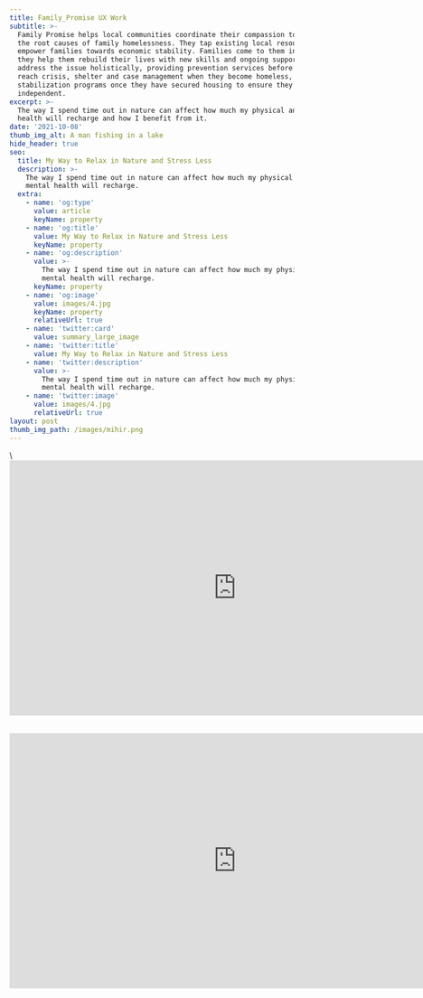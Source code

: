 ```yaml
---
title: Family_Promise UX Work
subtitle: >-
  Family Promise helps local communities coordinate their compassion to address
  the root causes of family homelessness. They tap existing local resources to
  empower families towards economic stability. Families come to them in crisis;
  they help them rebuild their lives with new skills and ongoing support. They
  address the issue holistically, providing prevention services before families
  reach crisis, shelter and case management when they become homeless, and
  stabilization programs once they have secured housing to ensure they remain
  independent.
excerpt: >-
  The way I spend time out in nature can affect how much my physical and mental
  health will recharge and how I benefit from it.
date: '2021-10-08'
thumb_img_alt: A man fishing in a lake
hide_header: true
seo:
  title: My Way to Relax in Nature and Stress Less
  description: >-
    The way I spend time out in nature can affect how much my physical and
    mental health will recharge.
  extra:
    - name: 'og:type'
      value: article
      keyName: property
    - name: 'og:title'
      value: My Way to Relax in Nature and Stress Less
      keyName: property
    - name: 'og:description'
      value: >-
        The way I spend time out in nature can affect how much my physical and
        mental health will recharge.
      keyName: property
    - name: 'og:image'
      value: images/4.jpg
      keyName: property
      relativeUrl: true
    - name: 'twitter:card'
      value: summary_large_image
    - name: 'twitter:title'
      value: My Way to Relax in Nature and Stress Less
    - name: 'twitter:description'
      value: >-
        The way I spend time out in nature can affect how much my physical and
        mental health will recharge.
    - name: 'twitter:image'
      value: images/4.jpg
      relativeUrl: true
layout: post
thumb_img_path: /images/mihir.png
---
```

\ <iframe style="border: 1px solid rgba(0, 0, 0, 0.1);" width="800" height="450" src="https://www.figma.com/embed?embed_host=share&url=https%3A%2F%2Fwww.figma.com%2Ffile%2FbOwyinWBikQ5jdEpSx5WcI%2FFamily-Promise-Copy%3Fnode-id%3D0%253A1" allowfullscreen></iframe>


<br>


<iframe style="border: 1px solid rgba(0, 0, 0, 0.1);" width="800" height="450" src="https://www.figma.com/embed?embed_host=share&url=https%3A%2F%2Fwww.figma.com%2Ffile%2FbOwyinWBikQ5jdEpSx5WcI%2FFamily-Promise-Copy%3Fnode-id%3D0%253A1" allowfullscreen></iframe>
